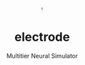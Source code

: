 <p align="center">
<img align="center" src="./electrode.png" style="height: 1em" />
<h1 align="center">electrode</h1>
<p align="center">Multitier Neural Simulator</p>
</p>
